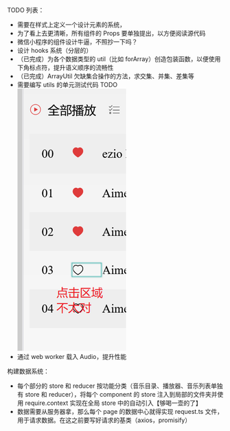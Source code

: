 TODO 列表：

- 需要在样式上定义一个设计元素的系统，
- 为了看上去更清晰，所有组件的 Props 要单独提出，以方便阅读源代码
- 微信小程序的组件设计牛逼，不照抄一下吗？
- 设计 hooks 系统（分层的）
- （已完成）为各个数据类型的 util（比如 forArray）创造包装函数，以便使用下角标点符，提升语义顺序的流畅性
- （已完成）ArrayUtil 欠缺集合操作的方法，求交集、并集、差集等
- 需要编写 utils 的单元测试代码
  TODO ![点击区域不对啊](2020-03-09-23-12-18.png)
- 通过 web worker 载入 Audio，提升性能

构建数据系统：

- 每个部分的 store 和 reducer 按功能分类（音乐目录、播放器、音乐列表单独有 store 和 reducer），将每个 component 的 store 注入到局部的文件夹并使用 require.context 实现在全局 store 中的自动引入【够喝一壶的了】
- 数据需要从服务器拿，那么每个 page 的数据中心就得实现 request.ts 文件，用于请求数据。在这之前要写好请求的基类（axios，promisify）
